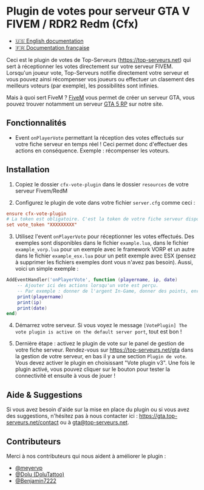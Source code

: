 # Plugin de votes pour serveur GTA V FIVEM / RDR2 Redm (Cfx)

- [:us: English documentation](./README.md)
- [:fr: Documentation française](./README_FR.md)

Ceci est le plugin de votes de Top-Serveurs (https://top-serveurs.net) qui sert à réceptionner les votes directement sur votre serveur FIVEM. Lorsqu'un joueur vote, Top-Serveurs notifie directement votre serveur et vous pouvez ainsi récompenser vos joueurs ou effectuer un clasement des meilleurs voteurs (par exemple), les possibilités sont infinies.

Mais à quoi sert FiveM ? [FiveM](https://top-serveurs.net/gta/type/fivem) vous permet de créer un serveur GTA, vous pouvez trouver notamment un serveur [GTA 5 RP](https://top-serveurs.net/gta/type/roleplay) sur notre site.

## Fonctionnalités

- Event `onPlayerVote` permettant la réception des votes effectués sur votre fiche serveur en temps réel ! Ceci permet donc d'effectuer des actions en conséquence. Exemple : récompenser les voteurs.

## Installation

1. Copiez le dossier `cfx-vote-plugin` dans le dossier `resources` de votre serveur Fivem/RedM

2. Configurez le plugin de vote dans votre fichier `server.cfg` comme ceci :

```ini
ensure cfx-vote-plugin
# La token est obligatoire. C'est la token de votre fiche serveur disponible sur votre panel https://gta.top-serveurs.net
set vote_token "XXXXXXXXX"
```

3. Utilisez l'event `onPlayerVote` pour réceptionner les votes effectués. Des exemples sont disponibles dans le fichier `example.lua`, dans le fichier `example_vorp.lua` pour un exemple avec le framework VORP et un autre dans le fichier `example_esx.lua` pour un petit exemple avec ESX (pensez à supprimer les fichiers exemples dont vous n'avez pas besoin). Aussi, voici un simple exemple :

```lua
AddEventHandler('onPlayerVote', function (playername, ip, date)
    -- Ajouter ici des actions lorsqu'un vote est perçu.
    -- Par exemple : donner de l'argent In-Game, donner des points, enregistrer en BDD, ...
    print(playername)
    print(ip)
    print(date)
end)
```

4. Démarrez votre serveur. Si vous voyez le message `[VotePlugin] The vote plugin is active on the default server port`, tout est bon !

5. Dernière étape : activez le plugin de vote sur le panel de gestion de votre fiche serveur. Rendez-vous sur https://top-serveurs.net/gta dans la gestion de votre serveur, en bas il y a une section `Plugin de vote`. Vous devez activer le plugin en choisissant "Vote plugin v3". Une fois le plugin activé, vous pouvez cliquer sur le bouton pour tester la connectivité et ensuite à vous de jouer !


## Aide & Suggestions

Si vous avez besoin d'aide sur la mise en place du plugin ou si vous avez des suggestions, n'hésitez pas à nous contacter ici : https://gta.top-serveurs.net/contact ou à gta@top-serveurs.net.

## Contributeurs

Merci à nos contributeurs qui nous aident à améliorer le plugin :
- [@meyervp](https://github.com/meyervp)
- [@Dolu (DoluTattoo)](https://github.com/dolutattoo)
- [@Benjamin7222](https://github.com/Benjamin7222)
